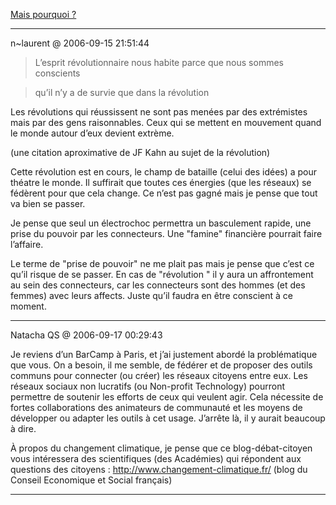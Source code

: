 [Mais pourquoi ?](../../../2006/9/mais-pourquoi.md)

---
n~laurent @ 2006-09-15 21:51:44

> L’esprit révolutionnaire nous habite parce que nous sommes conscients 

> qu’il n’y a de survie que dans la révolution

Les révolutions qui réussissent ne sont pas menées par des extrémistes mais par des gens raisonnables. Ceux qui se mettent en mouvement quand le monde autour d’eux devient extrème.

(une citation aproximative de JF Kahn au sujet de la révolution)

Cette révolution est en cours, le champ de bataille (celui des idées) a pour théatre le monde. Il suffirait que toutes ces énergies (que les réseaux) se fédèrent pour que cela change. Ce n’est pas gagné mais je pense que tout va bien se passer.

Je pense que seul un électrochoc permettra un basculement rapide, une prise du pouvoir par les connecteurs. Une "famine" financière pourrait faire l’affaire.

Le terme de "prise de pouvoir" ne me plait pas mais je pense que c’est ce qu’il risque de se passer. En cas de "révolution " il y aura un affrontement au sein des connecteurs, car les connecteurs sont des hommes (et des femmes) avec leurs affects. Juste qu’il faudra en être conscient à ce moment.

---

Natacha QS @ 2006-09-17 00:29:43

Je reviens d’un BarCamp à Paris, et j’ai justement abordé la problématique que vous. On a besoin, il me semble, de fédérer et de proposer des outils communs pour connecter (ou créer) les réseaux citoyens entre eux. Les réseaux sociaux non lucratifs (ou Non-profit Technology) pourront permettre de soutenir les efforts de ceux qui veulent agir. Cela nécessite de fortes collaborations des animateurs de communauté et les moyens de développer ou adapter les outils à cet usage. J’arrête là, il y aurait beaucoup à dire.

À propos du changement climatique, je pense que ce blog-débat-citoyen vous intéressera des scientifiques (des Académies) qui répondent aux questions des citoyens : http://www.changement-climatique.fr/ (blog du Conseil Economique et Social français)

---

